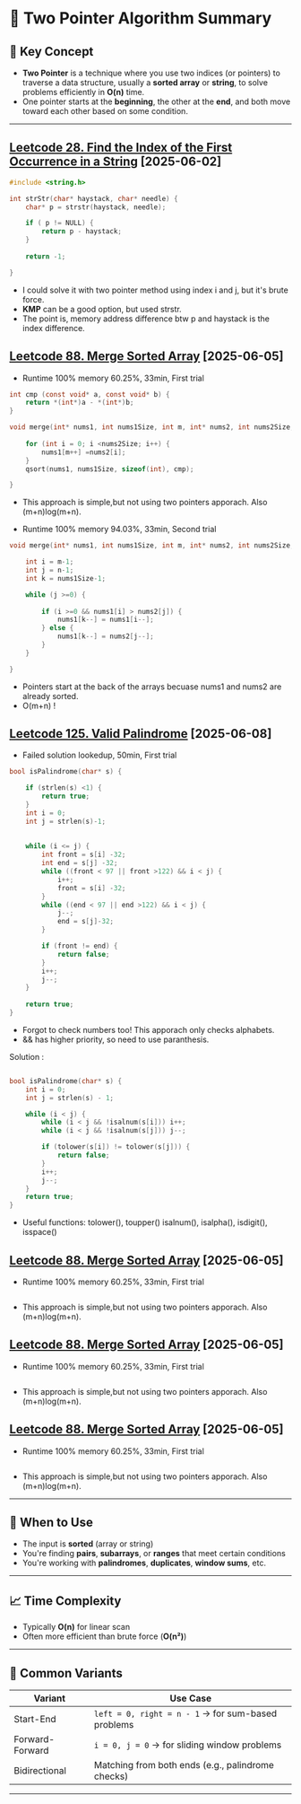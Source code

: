# 🧭 Two Pointer Algorithm Summary

## 📌 Key Concept

- **Two Pointer** is a technique where you use two indices (or pointers) to traverse a data structure, usually a **sorted array** or **string**, to solve problems efficiently in **O(n)** time.
- One pointer starts at the **beginning**, the other at the **end**, and both move toward each other based on some condition.

---
## [Leetcode 28. Find the Index of the First Occurrence in a String](https://leetcode.com/problems/find-the-index-of-the-first-occurrence-in-a-string/description/?envType=problem-list-v2&envId=two-pointers) [2025-06-02]

```c
#include <string.h>

int strStr(char* haystack, char* needle) {
    char* p = strstr(haystack, needle);

    if ( p != NULL) {
        return p - haystack;
    } 
    
    return -1;

}
```
- I could solve it with two pointer method using index i and j, but it's brute force.
- **KMP** can be a good option, but used strstr.
- The point is, memory address difference btw p and haystack is the index difference. 

## [Leetcode 88. Merge Sorted Array](https://leetcode.com/problems/merge-sorted-array/description/?envType=problem-list-v2&envId=two-pointers) [2025-06-05]

- Runtime 100% memory 60.25%, 33min, First trial 
```c
int cmp (const void* a, const void* b) {
    return *(int*)a - *(int*)b;
}

void merge(int* nums1, int nums1Size, int m, int* nums2, int nums2Size, int n) {
    
    for (int i = 0; i <nums2Size; i++) {
        nums1[m++] =nums2[i];
    }
    qsort(nums1, nums1Size, sizeof(int), cmp);

}
```
- This approach is simple,but not using two pointers apporach. Also (m+n)log(m+n).

- Runtime 100% memory 94.03%, 33min, Second trial 
```c
void merge(int* nums1, int nums1Size, int m, int* nums2, int nums2Size, int n) {

    int i = m-1;
    int j = n-1;
    int k = nums1Size-1;

    while (j >=0) {
        
        if (i >=0 && nums1[i] > nums2[j]) {
            nums1[k--] = nums1[i--];
        } else {
            nums1[k--] = nums2[j--];
        }
    }

}
```
- Pointers start at the back of the arrays becuase nums1 and nums2 are already sorted.
- O(m+n) ! 


## [Leetcode 125. Valid Palindrome](https://leetcode.com/problems/valid-palindrome/description/?envType=problem-list-v2&envId=two-pointers) [2025-06-08]

- Failed solution lookedup, 50min, First trial 
```c
bool isPalindrome(char* s) {

    if (strlen(s) <1) {
        return true;
    }
    int i = 0;
    int j = strlen(s)-1;
    
    
    while (i <= j) {
        int front = s[i] -32;
        int end = s[j] -32;
        while ((front < 97 || front >122) && i < j) {
            i++;
            front = s[i] -32;
        }
        while ((end < 97 || end >122) && i < j) {
            j--;
            end = s[j]-32;
        }

        if (front != end) {
            return false; 
        }
        i++;
        j--;
    }
    
    return true;
}
```
- Forgot to check numbers too! This apporach only checks alphabets.
- && has higher priority, so need to use paranthesis.

Solution : 
```c

bool isPalindrome(char* s) {
    int i = 0;
    int j = strlen(s) - 1;

    while (i < j) {
        while (i < j && !isalnum(s[i])) i++;
        while (i < j && !isalnum(s[j])) j--;

        if (tolower(s[i]) != tolower(s[j])) {
            return false;
        }
        i++;
        j--;
    }
    return true;
}
```
- Useful functions: tolower(), toupper() isalnum(), isalpha(), isdigit(), isspace()
  

## [Leetcode 88. Merge Sorted Array](https://leetcode.com/problems/merge-sorted-array/description/?envType=problem-list-v2&envId=two-pointers) [2025-06-05]

- Runtime 100% memory 60.25%, 33min, First trial 
```c

```
- This approach is simple,but not using two pointers apporach. Also (m+n)log(m+n).

## [Leetcode 88. Merge Sorted Array](https://leetcode.com/problems/merge-sorted-array/description/?envType=problem-list-v2&envId=two-pointers) [2025-06-05]

- Runtime 100% memory 60.25%, 33min, First trial 
```c

```
- This approach is simple,but not using two pointers apporach. Also (m+n)log(m+n).

## [Leetcode 88. Merge Sorted Array](https://leetcode.com/problems/merge-sorted-array/description/?envType=problem-list-v2&envId=two-pointers) [2025-06-05]

- Runtime 100% memory 60.25%, 33min, First trial 
```c

```
- This approach is simple,but not using two pointers apporach. Also (m+n)log(m+n).


  

---



## 🔧 When to Use

- The input is **sorted** (array or string)
- You're finding **pairs**, **subarrays**, or **ranges** that meet certain conditions
- You're working with **palindromes**, **duplicates**, **window sums**, etc.

---

## 📈 Time Complexity

- Typically **O(n)** for linear scan
- Often more efficient than brute force (**O(n²)**)

---

## 🧪 Common Variants

| Variant | Use Case |
|--------|----------|
| Start-End | `left = 0, right = n - 1` → for sum-based problems |
| Forward-Forward | `i = 0, j = 0` → for sliding window problems |
| Bidirectional | Matching from both ends (e.g., palindrome checks) |

---

